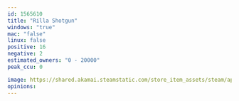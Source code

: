 ```yaml
---
id: 1565610
title: "Rilla Shotgun"
windows: "true"
mac: "false"
linux: false
positive: 16
negative: 2
estimated_owners: "0 - 20000"
peak_ccu: 0

image: https://shared.akamai.steamstatic.com/store_item_assets/steam/apps/1565610/header.jpg?t=1693770758
opinions:
---
```

